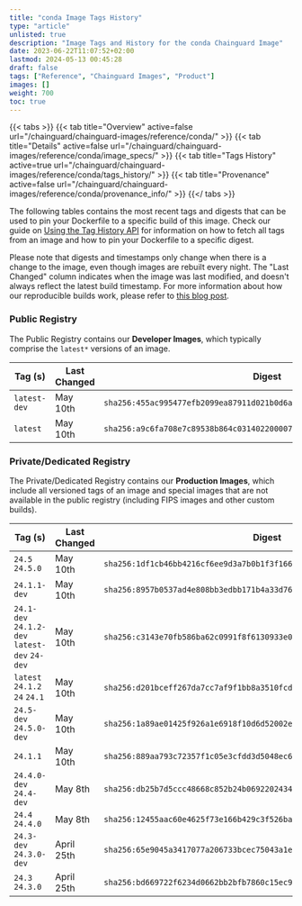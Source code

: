 ```yaml
---
title: "conda Image Tags History"
type: "article"
unlisted: true
description: "Image Tags and History for the conda Chainguard Image"
date: 2023-06-22T11:07:52+02:00
lastmod: 2024-05-13 00:45:28
draft: false
tags: ["Reference", "Chainguard Images", "Product"]
images: []
weight: 700
toc: true
---
```


{{< tabs >}}
{{< tab title="Overview" active=false url="/chainguard/chainguard-images/reference/conda/" >}}
{{< tab title="Details" active=false url="/chainguard/chainguard-images/reference/conda/image_specs/" >}}
{{< tab title="Tags History" active=true url="/chainguard/chainguard-images/reference/conda/tags_history/" >}}
{{< tab title="Provenance" active=false url="/chainguard/chainguard-images/reference/conda/provenance_info/" >}}
{{</ tabs >}}

The following tables contains the most recent tags and digests that can be used to pin your Dockerfile to a specific build of this image. Check our guide on [Using the Tag History API](/chainguard/chainguard-images/using-the-tag-history-api/) for information on how to fetch all tags from an image and how to pin your Dockerfile to a specific digest.

Please note that digests and timestamps only change when there is a change to the image, even though images are rebuilt every night. The "Last Changed" column indicates when the image was last modified, and doesn't always reflect the latest build timestamp. For more information about how our reproducible builds work, please refer to [this blog post](https://www.chainguard.dev/unchained/reproducing-chainguards-reproducible-image-builds).

### Public Registry
The Public Registry contains our **Developer Images**, which typically comprise the `latest*` versions of an image.

| Tag (s)       | Last Changed | Digest                                                                    |
|---------------|--------------|---------------------------------------------------------------------------|
|  `latest-dev` | May 10th     | `sha256:455ac995477efb2099ea87911d021b0d6abd4c8e4048ee79643be880ba94d931` |
|  `latest`     | May 10th     | `sha256:a9c6fa708e7c89538b864c031402200007db05ccd56b0a7c82e631e7a5a9f1ef` |


### Private/Dedicated Registry
The Private/Dedicated Registry contains our **Production Images**, which include all versioned tags of an image and special images that are not available in the public registry (including FIPS images and other custom builds).

| Tag (s)                                        | Last Changed | Digest                                                                    |
|------------------------------------------------|--------------|---------------------------------------------------------------------------|
|  `24.5` `24.5.0`                               | May 10th     | `sha256:1df1cb46bb4216cf6ee9d3a7b0b1f3f166004764f8ef6d16c1b12fe152011628` |
|  `24.1.1-dev`                                  | May 10th     | `sha256:8957b0537ad4e808bb3edbb171b4a33d76357c9e738cd7aedf043850ed58b7d6` |
|  `24.1-dev` `24.1.2-dev` `latest-dev` `24-dev` | May 10th     | `sha256:c3143e70fb586ba62c0991f8f6130933e04071e6f7ea14cc8e4b2d499df06122` |
|  `latest` `24.1.2` `24` `24.1`                 | May 10th     | `sha256:d201bceff267da7cc7af9f1bb8a3510fcd019dc8095bd4fa7cb4b242c08195ad` |
|  `24.5-dev` `24.5.0-dev`                       | May 10th     | `sha256:1a89ae01425f926a1e6918f10d6d52002e049ac4374fc9b9651b09f6b1cd81db` |
|  `24.1.1`                                      | May 10th     | `sha256:889aa793c72357f1c05e3cfdd3d5048ec65dbf3e45f4ee464c5b460686b34f42` |
|  `24.4.0-dev` `24.4-dev`                       | May 8th      | `sha256:db25b7d5ccc48668c852b24b06922024347fbd1b5fbd4a3c2dbc184f81d5cfa6` |
|  `24.4` `24.4.0`                               | May 8th      | `sha256:12455aac60e4625f73e166b429c3f526ba9e018cc75b7a6339bde4d7b3618fe4` |
|  `24.3-dev` `24.3.0-dev`                       | April 25th   | `sha256:65e9045a3417077a206733bcec75043a1e93822c967c7b576f8a90cd5998c827` |
|  `24.3` `24.3.0`                               | April 25th   | `sha256:bd669722f6234d0662bb2bfb7860c15ec9fd729f1cbdc474765848a2e591ddfb` |

